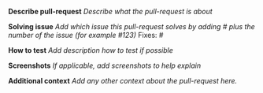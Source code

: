 **Describe pull-request**
_Describe what the pull-request is about_

**Solving issue**
_Add which issue this pull-request solves by adding # plus the number of the issue (for example #123)_
Fixes: #

**How to test**
_Add description how to test if possible_

**Screenshots**
_If applicable, add screenshots to help explain_

**Additional context**
_Add any other context about the pull-request here._
